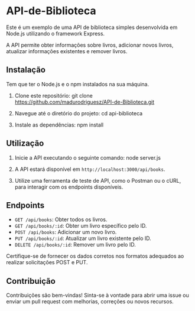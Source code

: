 # API-de-Biblioteca
Este é um exemplo de uma API de biblioteca simples desenvolvida em Node.js utilizando o framework Express.

A API permite obter informações sobre livros, adicionar novos livros, atualizar informações existentes e remover livros.

## Instalação

Tem que ter o Node.js e o npm instalados na sua máquina.

1. Clone este repositório:
 git clone https://github.com/madurodriguesz/API-de-Biblioteca.git


2. Navegue até o diretório do projeto:
cd api-biblioteca


3. Instale as dependências:
npm install

## Utilização

1. Inicie a API executando o seguinte comando:
node server.js


2. A API estará disponível em `http://localhost:3000/api/books`.

3. Utilize uma ferramenta de teste de API, como o Postman ou o cURL, para interagir com os endpoints disponíveis.

## Endpoints

- `GET /api/books`: Obter todos os livros.
- `GET /api/books/:id`: Obter um livro específico pelo ID.
- `POST /api/books`: Adicionar um novo livro.
- `PUT /api/books/:id`: Atualizar um livro existente pelo ID.
- `DELETE /api/books/:id`: Remover um livro pelo ID.

Certifique-se de fornecer os dados corretos nos formatos adequados ao realizar solicitações POST e PUT.

## Contribuição

Contribuições são bem-vindas! Sinta-se à vontade para abrir uma issue ou enviar um pull request com melhorias, correções ou novos recursos.
